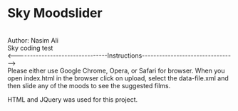 # Sky Moodslider
<br />
Author: Nasim Ali
<br />
Sky coding test
<br />
<--------------------------------Instructions--------------------------------->
<br />
Please either use Google Chrome, Opera, or Safari for browser.
When you open index.html in the browser click on upload, select the data-file.xml
and then slide any of the moods to see the suggested films.

HTML and JQuery was used for this project.
